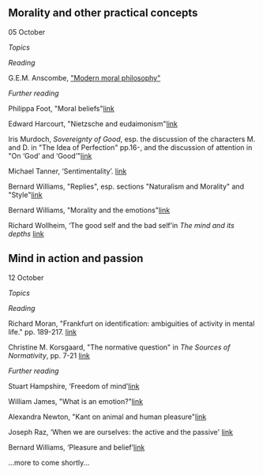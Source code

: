 ## Morality and other practical concepts 
05 October

*Topics*


*Reading*

G.E.M. Anscombe, ["Modern moral philosophy"](https://www.dropbox.com/s/i3iqx4cy2o9cm8k/Anscombe%20-%20Modern_Moral_Philosophy.pdf?dl=0)


*Further reading*

Philippa Foot, "Moral beliefs"[link](https://www.dropbox.com/s/syecfcdyd7teiql/Foot_Moral_Beliefs.pdf?dl=0)

Edward Harcourt, "Nietzsche and eudaimonism"[link](https://www.dropbox.com/s/5kq5mnfdbsoitm9/Nietzsche_and_Eudaemonism.pdf?dl=0)

Iris Murdoch, *Sovereignty of Good*, esp.
the discussion of the characters M. and D. in "The Idea of Perfection" pp.16-, and the discussion of attention in "On ‘God’ and ‘Good’"[link](https://www.dropbox.com/s/dsxabeu2pms50qo/murdoch-good.pdf?dl=0)

Michael Tanner, ‘Sentimentality’. [link](https://www.dropbox.com/s/35kmaybpua1s3va/4544903.pdf?dl=0)

<!-- Jonathan Lear, 'Psychoanalysis and the Idea of a Moral Psychology: Memorial to Bernard Williams Philosophy'. -->

Bernard Williams, "Replies", esp. sections "Naturalism and Morality" and "Style"[link](https://www.dropbox.com/s/eskthks2rhdvfnf/Williams%20-%20Replies%20in%20World_Mind_Ethics.pdf?dl=0)

Bernard Williams, "Morality and the emotions"[link](https://www.dropbox.com/s/b3mu2xhxo6i4xeu/Williams%20-%20Morality%20and%20the%20Emotions.pdf?dl=0)

Richard Wollheim, ‘The good self and the bad self’in *The mind and its depths* [link]()


## Mind in action and passion 
12 October

*Topics*


*Reading*

Richard Moran, "Frankfurt on identification: ambiguities of activity in mental life." pp. 189-217. [link](https://www.dropbox.com/s/y0x961osh0owbut/Moran-Frankfurt-Ambiguities.pdf?dl=0)

Christine M. Korsgaard, "The normative question" in *The Sources of Normativity*, pp. 7-21 [link](https://www.dropbox.com/s/h5ic8klzkq7xudl/Christine%20M.%20Korsgaard%20The%20Sources%20of%20Normativity%20%201996.pdf?dl=0)


*Further reading*

Stuart Hampshire, ‘Freedom of mind’[link](https://www.dropbox.com/s/88ckc9of3ax9o5z/Freedom%20of%20Mind--Stuart%20Hampshire-1965.pdf?dl=0)

William James, "What is an emotion?"[link](https://www.dropbox.com/s/f3i2rtaj7g7gh86/2_James_1884_WhatisanEmotion%20copy.pdf?dl=0)

Alexandra Newton, "Kant on animal and human pleasure"[link](https://www.dropbox.com/s/d30yj9y1z41xjfk/Newton_Kant_on_Animal_and_Human_Pleasure.pdf?dl=0)

Joseph Raz, ‘When we are ourselves: the active and the passive' [link](https://www.dropbox.com/s/qvji0j41zczoe1a/raz-active-passive.pdf?dl=0)

Bernard Williams, ‘Pleasure and belief’[link](https://www.dropbox.com/s/ycy35sg9x3hi5gg/williams-pleasure-belief.pdf?dl=0)


...more to come shortly...

<!-- ## Love

Topics

Why does the lover want to be loved? Are there reasons for love? Is there a conflict between the demands of love and the demands of impartial morality? What role does the declaration of love (“I love you”) play in the constitution of the relationship itself? What are the desires characteristic of different types of love? What is the relation of sex and love? What distinguishes 'normal' love from neurotic and perverse love? -->

<!-- 

#### Reading
Robert Nozick, ["Love's Bond"](https://github.com/UCL-PHIL/3097/blob/gh-pages/readings/Nozick%20-%20Loves%20Bond.pdf?raw=true)

Niko Kolodny, ["Love as Valuing a Relationship"](https://github.com/UCL-PHIL/3097/blob/gh-pages/readings/Kolodny%20-%20Love%20Relationship.pdf?raw=true)

##### Further reading

Sartre, *Being and Nothingness*, III.3: Concrete Relations with Others, parts I and II (pages 471-493 and 504-527). (In contrast with Nozick who thinks that love is a form of unity of persons, Sartre thinks that *love is a conflict*.)

Simone de Beauvoir, ["The Woman in Love"](https://github.com/UCL-PHIL/3097/blob/gh-pages/readings/Beauvoir%20The%20Worman%20in%20Love.pdf?raw=true), from *The Second Sex*

Thomas Nagel, ["Sexual Perversion"](https://github.com/UCL-PHIL/3097/blob/gh-pages/readings/Nagel%20-%20Sexual%20Perversion.pdf?raw=true)

Brunning, Luke [The Distinctiveness of Polyamory](https://github.com/UCL-PHIL/3097/blob/gh-pages/readings/Brunning%20-%20Polyamory.pdf?raw=true)



### October 20 - Love

#### Reading

Harry Frankfurt, [“Autonomy, Necessity and Love”](https://github.com/UCL-PHIL/3097/blob/gh-pages/readings/Frankfurt%20-%20Autonomy_Necessity_Love.pdf?raw=true) and ["On Caring"](https://github.com/UCL-PHIL/3097/blob/gh-pages/readings/Frankfurt%20-%20On%20Caring.pdf?raw=true) in *Necessity, Volition and Love*

Bernard Williams, ["Persons, Character and Morality"](https://github.com/UCL-PHIL/3097/blob/gh-pages/readings/Williams%20-%20Persons%20Character%20Morality.pdf?raw=true) selections

##### Further reading

Jonathan Lear, ["Love's Authority"](https://github.com/UCL-PHIL/3097/blob/gh-pages/readings/Lear%20-%20Love's%20Authority.pdf?raw=true) in *Contours of Agency*

Harry Frankfurt, “Reply to Jonathan Lear” (follows Lear's essay above)


### October 27 - Love

#### Reading

David Velleman, ["Love as a Moral Emotion"](https://github.com/UCL-PHIL/3097/blob/gh-pages/readings/Velleman%20-%20Love%20as%20a%20Moral%20Emotion.pdf?raw=true) Ethics 109 (1999), pp. 338-374

Susan Wolf, ["Morality and Partiality"](https://github.com/UCL-PHIL/3097/blob/gh-pages/readings/Wolf%20-%20Partiality%20Morality.pdf?raw=true) Philosophical Perspectives, 6 (1992), pp. 243- 259

<!-- [Handout on Velleman](https://github.com/UCL-PHIL/3097/blob/gh-pages/handouts/Velleman%20-%20Love%20Moral%20Emotion_HO.pdf?raw=true) -->

<!-- 

##### Further reading

Oded Naaman, ["Distinction in Love"](https://github.com/UCL-PHIL/3097/blob/gh-pages/readings/Naaman%20-%20Distinction%20in%20Love.pdf?raw=true)

David Velleman, ["Beyond Price"](https://github.com/UCL-PHIL/3097/blob/gh-pages/readings/Velleman%20-%20Beyond%20Price.pdf?raw=true)



### November 3 - Grief

#### Topics

Does failure to experience grief at the death of someone close show lack of love? Is grief a disease? Can grief and depression be distinguished? Is it ever fitting to be depressed? Does grief serve a purpose? Does mourning? Is there any reason (justification) for the way in which grief tends to dissipate over time?

#### Reading

Berislav Marušić, ["Do Reasons Expire" (ms)](https://github.com/UCL-PHIL/3097/blob/gh-pages/readings/BeriMa%20-%20Do%20Reasons%20Expire.pdf?raw=true)

##### Further reading

Stephen Wilkinson, [“Is ‘Normal Grief’ a Mental Disorder?"](https://github.com/UCL-PHIL/3097/blob/gh-pages/readings/Wilkinson%20-%20Normer%20Grief%20Mental%20Disorder.pdf?raw=true)

Freud, ["Mourning and Melancholia"](https://github.com/UCL-PHIL/3097/blob/gh-pages/readings/Freud%20-%20Mourning%20Melancholia.pdf?raw=true) (l9l7), Standard Edition, XIV, pp. 239-258.

Gustafson, Donald ["Grief"](https://github.com/UCL-PHIL/3097/blob/gh-pages/readings/Gustafson%20-%20Grief.pdf?raw=true)

Lear, "Mourning and moral psychology", Psychoanalytic Psychology 2014, Vol. 31, No. 4, 470–481 http://dx.doi.org/10.1037/a0038064

Martha Nussbaum, [*Upheavals of Thought*](https://github.com/UCL-PHIL/3097/blob/gh-pages/readings/Nussbaum%20Upheav%20Thought%202.pdf?raw=true), "Humans and Other Animals", ch. 2

[*Upheavals of Thought*](https://github.com/UCL-PHIL/3097/blob/gh-pages/readings/Nussbaum%20Upheav%20Thought%203.pdf?raw=true) ch. 3

Kathleen Higgins, ["Love and Death"](https://github.com/UCL-PHIL/3097/blob/gh-pages/readings/Higgins%20-%20Love%20and%20Death.pdf?raw=true)

Cholbi,["Grief's Rationality, Backward and Forward"](https://github.com/UCL-PHIL/3097/blob/gh-pages/readings/Cholbi-2016-Philosophy_and_Phenomenological_Research.pdf?raw=true)


Film: Lars von Trier, *Melancholia*


### November 10 - Reading week

The perfect time to write a formative essay! Aim for 3-5 pages.


### November 17 - Anger

What is anger? How are we to understand the nature of anger? Is it distinct from hatred, vengefulness, resentment and the like? How is anger linked to taking revenge? Why do we feel anger? How if at all is anger linked to self-esteem? Does it express low self-esteem, for example? How related to honor? Does anger reveal anything about our dependnece on others? Is it ever permissible to feel and express anger? Would a good person be angry in certain circumstances? If it is sometimes right to be angry, what could explain why and when one should cease to be angry?

#### Reading

Nussbaum, ["Anger: Weakness, Payback, Down-Ranking" and "Emotions and Upheavals of Thought"](https://github.com/UCL-PHIL/3097/blob/gh-pages/readings/Nussbaum%20-%20Anger%20ch2%20and%20Appendix%20A.pdf?raw=true) in her *Anger and Forgiveness*

##### Further reading

Amia Srinivasan, ["The Aptness of Anger" (ms)](https://github.com/UCL-PHIL/3097/blob/gh-pages/readings/AmiaS%20-%20Aptness-of-Anger.pdf?raw=true)

Srinivasan, ["Would Politics Be Better Off Without Anger?"](https://www.thenation.com/article/a-righteous-fury/), review of Nussbaum in *The Nation*

[Debate between James Baldwin and William F. Buckley](https://www.youtube.com/watch?v=oFeoS41xe7w) on the question: "Is the American Dream at the expense of the American Negro?" Held at Cambridge University, 1965.

Chrales Griswold, ["The Nature and Ethics of Vengful Anger"](https://github.com/UCL-PHIL/3097/blob/gh-pages/readings/Griswold%20-%20Vengful%20Anger.pdf?raw=true)

Marilyn Frye, “A Note on Anger” in *The Politics of Reality* (pp. 84-94)

Jeffrie Murphy, ["Two Cheers for Vindictiveness"](http://pun.sagepub.com/cgi/content/abstract/2/2/131)

[New Yorker profile of Nussbaum](http://www.newyorker.com/magazine/2016/07/25/martha-nussbaums-moral-philosophies)

Nussbaum in light of the US presidential election: ["Anger, Disgust, Fear: Powerlessness and the Politics of Blame"](http://www.abc.net.au/religion/articles/2016/11/14/4574917.htm)


### November 24 - Forgiveness

#### Topics

#### Reading

Avishai Margalit, ["Forgiving and Forgetting"](https://github.com/UCL-PHIL/3097/blob/gh-pages/readings/Margalit-The%20Ethics%20of%20Memory.pdf?raw=true), in *The Ethics of Memory* pp. 183-210

Hannah Arendt, *The Human Condition* selections



##### Further reading

Lucy Allais, ["Wiping the Slate Clean: The Heart of Forgiveness"](https://github.com/UCL-PHIL/3097/blob/gh-pages/readings/Alias%20-%20Wiping%20Slate%20Clean.pdf?raw=true) Philosophy & Public Affairs, Vol. 36, No. 1 (Winter, 2008), 33-68

Cheshire Calhoun, [“Changing One’s Heart,”](https://github.com/UCL-PHIL/3097/blob/gh-pages/readings/Calhoun%20-%20Changing%20ones%20heart.pdf?raw=true) Ethics 103: 76-96 (1992)

Pamela Hieronymi, “Articulating an Uncompromising Forgiveness,” Philosophy and Phenomenological Research, 62 (3): 529–555 (2001)

Jeffrie Murphy, “Forgiveness and Resentment” from Forgiveness and Mercy, Cambridge: Cambridge University Press (1998)


### December 8 - What we think of ourselves and each other: guilt, innocence, shame and pride

#### Topics

What is the origin of feelings of shame? Of guilt? Do they serve a purpose? How are we to distinguish them? What are their relations to past wrongdoing? And to future behavior as well as to wishes and actual deeds? What is it to respond appropriately to such feelings?

#### Readings

David Velleman, ["The Genesis of Shame"](https://github.com/UCL-PHIL/3097/blob/gh-pages/readings/Velleman%20-%20Genesis%20of%20Shame.pdf?raw=true)

##### Further readings

Lucy O'Brien, "Shame and Other Forms of Social Pelting" (ms)

Gabrielle Taylor, ["Shame"](https://github.com/UCL-PHIL/3097/blob/gh-pages/readings/Taylor_-_Shame.pdf?raw=true) from *Pride, Shame and Guilt*

### December 15 - Shame

<!-- 

#### Readings

Bernard Williams, [*Shame and Necessity*](https://github.com/UCL-PHIL/3097/blob/gh-pages/readings/Williams%20-%20ShameNecessity.pdf?raw=true) 75-102, 219-223

##### Further readings

Ilham Dilman, ["Shame, Guilt and Remorse"](https://github.com/UCL-PHIL/3097/blob/gh-pages/readings/Dilman-1999-Philosophical_Investigations.pdf?raw=true)

Richard Wollheim, [*On the Emotions*](https://github.com/UCL-PHIL/3097/blob/gh-pages/readings/Wollheim%20-%20On_the_Emotions%203.pdf?raw=true) ch.3  -->
